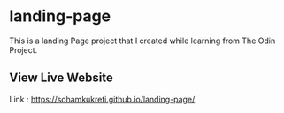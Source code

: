 # landing-page
This is a landing Page project that I created while learning from The Odin Project.
## View Live Website
Link : https://sohamkukreti.github.io/landing-page/
